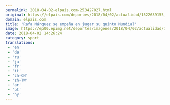 ```yaml
---
permalink: 2018-04-02-elpais.com-253427027.html
original: https://elpais.com/deportes/2018/04/02/actualidad/1522639155_944225.html#?ref=rss&format=simple&link=link
domain: elpais.com
title: 'Rafa Márquez se empeña en jugar su quinto Mundial'
image: https://ep00.epimg.net/deportes/imagenes/2018/04/02/actualidad/1522639155_944225_1522639957_rrss_normal.jpg
date: 2018-04-02 14:26:24
category: sport
translations: 
 - 'en'
 - 'de'
 - 'ru'
 - 'ja'
 - 'fr'
 - 'it'
 - 'zh-CN'
 - 'zh-TW'
 - 'ar'
 - 'pt'
 - 'hy'
---
```


